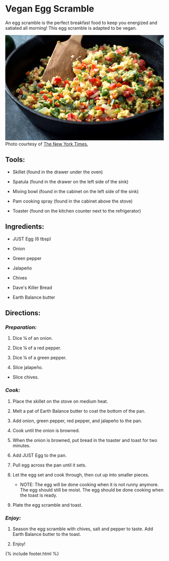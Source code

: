 
# Vegan Egg Scramble

An egg scramble is the perfect breakfast food to keep you energized and
satiated all morning! This egg scramble is adapted to be vegan.

![](../images/media/scramble.jpg)
Photo courtesy of [The New York
Times.](https://cooking.nytimes.com/recipes/1016534-scrambled-peppers-and-eggs)


## Tools: 

-   Skillet (found in the drawer under the oven)

-   Spatula (found in the drawer on the left side of the sink)

-   Mixing bowl (found in the cabinet on the left side of the sink)

-   Pam cooking spray (found in the cabinet above the stove)

-   Toaster (found on the kitchen counter next to the refrigerator)

## Ingredients:

-   JUST Egg (6 tbsp)

-   Onion

-   Green pepper

-   Jalapeño

-   Chives

-   Dave's Killer Bread

-   Earth Balance butter

## Directions: 

### *Preparation:* 

1. Dice ¼ of an onion.

2. Dice ¼ of a red pepper.

3. Dice ¼ of a green pepper.

4. Slice jalapeño.

-   Slice chives.

### *Cook:*

1. Place the skillet on the stove on medium heat.

2. Melt a pat of Earth Balance butter to coat the bottom of the pan.

3. Add onion, green pepper, red pepper, and jalapeño to the pan.

4. Cook until the onion is browned.

5. When the onion is browned, put bread in the toaster and toast for
    two minutes.

6. Add JUST Egg to the pan.

7. Pull egg across the pan until it sets.

8. Let the egg set and cook through, then cut up into smaller pieces.
   
    -   NOTE: The egg will be done cooking when it is not runny anymore.
        The egg should still be moist. The egg should be done cooking
        when the toast is ready.

9. Plate the egg scramble and toast.

### *Enjoy:*

1. Season the egg scramble with chives, salt and pepper to taste. Add
    Earth Balance butter to the toast.

2. Enjoy!

{% include footer.html %}